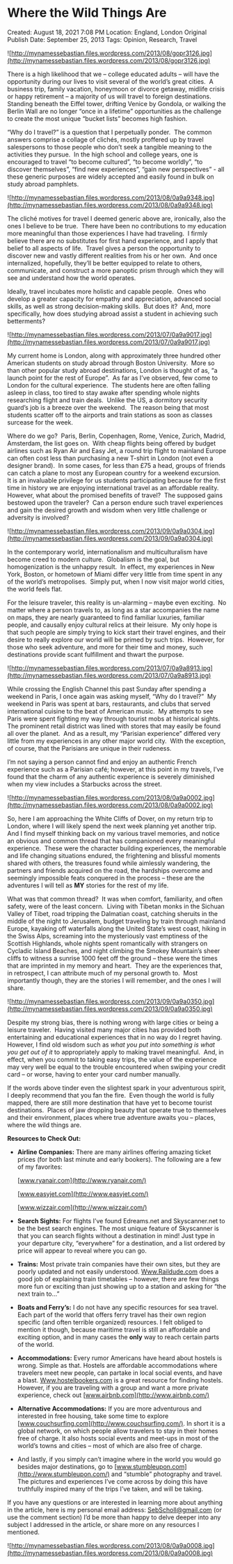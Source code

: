 # Where the Wild Things Are

Created: August 18, 2021 7:08 PM
Location: England, London
Original Publish Date: September 25, 2013
Tags: Opinion, Research, Travel

![http://mynamessebastian.files.wordpress.com/2013/08/gopr3126.jpg](http://mynamessebastian.files.wordpress.com/2013/08/gopr3126.jpg)

There is a high likelihood that we – college educated adults – will have the opportunity during our lives to visit several of the world’s great cities.  A business trip, family vacation, honeymoon or divorce getaway, midlife crisis or happy retirement – a majority of us will travel to foreign destinations.  Standing beneath the Eiffel tower, drifting Venice by Gondola, or walking the Berlin Wall are no longer “once in a lifetime” opportunities as the challenge to create the most unique “bucket lists” becomes high fashion.

“Why do I travel?” is a question that I perpetually ponder.  The common answers comprise a collage of clichés, mostly proffered up by travel salespersons to those people who don’t seek a tangible meaning to the activities they pursue.  In the high school and college years, one is encouraged to travel “to become cultured”, “to become worldly”, “to discover themselves”, “find new experiences”, “gain new perspectives” - all these generic purposes are widely accepted and easily found in bulk on study abroad pamphlets.

![http://mynamessebastian.files.wordpress.com/2013/08/0a9a9348.jpg](http://mynamessebastian.files.wordpress.com/2013/08/0a9a9348.jpg)

The cliché motives for travel I deemed generic above are, ironically, also the ones I believe to be true.  There have been no contributions to my education more meaningful than those experiences I have had traveling.  I firmly believe there are no substitutes for first hand experience, and I apply that belief to all aspects of life.  Travel gives a person the opportunity to discover new and vastly different realities from his or her own.  And once internalized, hopefully, they’ll be better equipped to relate to others, communicate, and construct a more panoptic prism through which they will see and understand how the world operates.

Ideally, travel incubates more holistic and capable people.  Ones who develop a greater capacity for empathy and appreciation, advanced social skills, as well as strong decision-making skills.  But does it?  And, more specifically, how does studying abroad assist a student in achieving such betterments?

![http://mynamessebastian.files.wordpress.com/2013/07/0a9a9017.jpg](http://mynamessebastian.files.wordpress.com/2013/07/0a9a9017.jpg)

My current home is London, along with approximately three hundred other American students on study abroad through Boston University.  More so than other popular study abroad destinations, London is thought of as, “a launch point for the rest of Europe”.  As far as I’ve observed, few come to London for the cultural experience.  The students here are often falling asleep in class, too tired to stay awake after spending whole nights researching flight and train deals.  Unlike the US, a dormitory security guard’s job is a breeze over the weekend.  The reason being that most students scatter off to the airports and train stations as soon as classes surcease for the week.

Where do we go?  Paris, Berlin, Copenhagen, Rome, Venice, Zurich, Madrid, Amsterdam, the list goes on.  With cheap flights being offered by budget airlines such as Ryan Air and Easy Jet, a round trip flight to mainland Europe can often cost less than purchasing a new T-shirt in London (not even a designer brand).  In some cases, for less than £75 a head, groups of friends can catch a plane to most any European country for a weekend excursion.  It is an invaluable privilege for us students participating because for the first time in history we are enjoying international travel as an affordable reality.  However, what about the promised benefits of travel?  The supposed gains bestowed upon the traveler?  Can a person endure such travel experiences and gain the desired growth and wisdom when very little challenge or adversity is involved?

![http://mynamessebastian.files.wordpress.com/2013/09/0a9a0304.jpg](http://mynamessebastian.files.wordpress.com/2013/09/0a9a0304.jpg)

In the contemporary world, internationalism and multiculturalism have become creed to modern culture.  Globalism is the goal, but homogenization is the unhappy result.  In effect, my experiences in New York, Boston, or hometown of Miami differ very little from time spent in any of the world’s metropolises.  Simply put, when I now visit major world cities, the world feels flat.

For the leisure traveler, this reality is un-alarming – maybe even exciting.  No matter where a person travels to, as long as a star accompanies the name on maps, they are nearly guaranteed to find familiar luxuries, familiar people, and causally enjoy cultural relics at their leisure.  My only hope is that such people are simply trying to kick start their travel engines, and their desire to really explore our world will be primed by such trips.  However, for those who seek adventure, and more for their time and money, such destinations provide scant fulfillment and thwart the purpose.

![http://mynamessebastian.files.wordpress.com/2013/07/0a9a8913.jpg](http://mynamessebastian.files.wordpress.com/2013/07/0a9a8913.jpg)

While crossing the English Channel this past Sunday after spending a weekend in Paris, I once again was asking myself, “Why do I travel?”  My weekend in Paris was spent at bars, restaurants, and clubs that served international cuisine to the beat of American music.  My attempts to see Paris were spent fighting my way through tourist mobs at historical sights.  The prominent retail district was lined with stores that may easily be found all over the planet.  And as a result, my “Parisian experience” differed very little from my experiences in any other major world city.  With the exception, of course, that the Parisians are unique in their rudeness.

I’m not saying a person cannot find and enjoy an authentic French experience such as a Parisian café; however, at this point in my travels, I’ve found that the charm of any authentic experience is severely diminished when my view includes a Starbucks across the street.

![http://mynamessebastian.files.wordpress.com/2013/08/0a9a0002.jpg](http://mynamessebastian.files.wordpress.com/2013/08/0a9a0002.jpg)

So, here I am approaching the White Cliffs of Dover, on my return trip to London, where I will likely spend the next week planning yet another trip.  And I find myself thinking back on my various travel memories, and notice an obvious and common thread that has companioned every meaningful experience.  These were the character building experiences, the memorable and life changing situations endured, the frightening and blissful moments shared with others, the treasures found while aimlessly wandering, the partners and friends acquired on the road, the hardships overcome and seemingly impossible feats conquered in the process – these are the adventures I will tell as **MY** stories for the rest of my life.

What was that common thread?  It was when comfort, familiarity, and often safety, were of the least concern.  Living with Tibetan monks in the Sichuan Valley of Tibet, road tripping the Dalmatian coast, catching sheruits in the middle of the night to Jerusalem, budget traveling by train through mainland Europe, kayaking off waterfalls along the United State’s west coast, hiking in the Swiss Alps, screaming into the mysteriously vast emptiness of the Scottish Highlands, whole nights spent romantically with strangers on Cycladic Island Beaches, and night climbing the Smokey Mountain’s sheer cliffs to witness a sunrise 1000 feet off the ground – these were the times that are imprinted in my memory and heart.  They are the experiences that, in retrospect, I can attribute much of my personal growth to.  Most importantly though, they are the stories I will remember, and the ones I will share.

![http://mynamessebastian.files.wordpress.com/2013/09/0a9a0350.jpg](http://mynamessebastian.files.wordpress.com/2013/09/0a9a0350.jpg)

Despite my strong bias, there is nothing wrong with large cities or being a leisure traveler.  Having visited many major cities has provided both entertaining and educational experiences that in no way do I regret having.  However, I find old wisdom such as *what you put into something is what you get out of it* to appropriately apply to making travel meaningful.  And, in effect, when you commit to taking easy trips, the value of the experience may very well be equal to the trouble encountered when swiping your credit card – or worse, having to enter your card number manually.

If the words above tinder even the slightest spark in your adventurous spirit, I deeply recommend that you fan the fire.  Even though the world is fully mapped, there are still more destination that have yet to become tourist destinations.  Places of jaw dropping beauty that operate true to themselves and their environment, places where true adventure awaits you – places, where the wild things are.

**Resources to Check Out:**

- **Airline Companies:** There are many airlines offering amazing ticket prices (for both last minute and early bookers). The following are a few of my favorites:
    
    [www.ryanair.com](http://www.ryanair.com/)
    
    [www.easyjet.com](http://www.easyjet.com/)
    
    [www.wizzair.com](http://www.wizzair.com/)
    
- **Search Sights:** For flights I’ve found Edreams.net and Skyscanner.net to be the best search engines. The most unique feature of Skyscanner is that you can search flights without a destination in mind! Just type in your departure city, “everywhere” for a destination, and a list ordered by price will appear to reveal where you can go.
- **Trains:** Most private train companies have their own sites, but they are poorly updated and not easily understood. [Www.Raildude.com](http://www.raildude.com/) does a good job of explaining train timetables – however, there are few things more fun or exciting than just showing up to a station and asking for “the next train to…”
- **Boats and Ferry’s:** I do not have any specific resources for sea travel. Each part of the world that offers ferry travel has their own region specific (and often terrible organized) resources. I felt obliged to mention it though, because maritime travel is still an affordable and exciting option, and in many cases the **only** way to reach certain parts of the world.
- **Accommodations:** Every rumor Americans have heard about hostels is wrong. Simple as that. Hostels are affordable accommodations where travelers meet new people, can partake in local social events, and have a blast. [Www.hostelbookers.com](http://www.hostelbookers.com/) is a great resource for finding hostels. However, if you are traveling with a group and want a more private experience, check out [www.airbnb.com](http://www.airbnb.com/)
- **Alternative Accommodations:** If you are more adventurous and interested in free housing, take some time to explore [www.couchsurfing.com](http://www.couchsurfing.com/). In short it is a global network, on which people allow travelers to stay in their homes free of charge. It also hosts social events and meet-ups in most of the world’s towns and cities – most of which are also free of charge.
- And lastly, if you simply can’t imagine where in the world you would go besides major destinations, go to [www.stumbleupon.com](http://www.stumbleupon.com/) and “stumble” photography and travel. The pictures and experiences I’ve come across by doing this have truthfully inspired many of the trips I’ve taken, and will be taking.

If you have any questions or are interested in learning more about anything in the article, here is my personal email address: [SebScholl@gmail.com](mailto:SebScholl@gmail.com) (or use the comment section) I’d be more than happy to delve deeper into any subject I addressed in the article, or share more on any resources I mentioned.

![http://mynamessebastian.files.wordpress.com/2013/08/0a9a0008.jpg](http://mynamessebastian.files.wordpress.com/2013/08/0a9a0008.jpg)